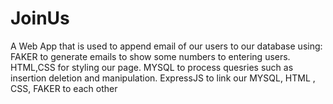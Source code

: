 # JoinUs
A Web App that is used to append email of our users to our database using: 
FAKER to generate emails to show some numbers to entering users.
HTML,CSS for styling our page.
MYSQL to process quesries such as insertion deletion and manipulation.
ExpressJS to link our MYSQL, HTML , CSS, FAKER to each other
